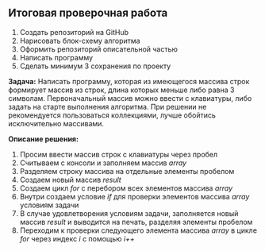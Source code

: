 ## **Итоговая проверочная работа**

1. Создать репозиторий на GitHub
2. Нарисовать блок-схему алгоритма
3. Оформить репозиторий описательной частью
4. Написать программу
5. Сделать минимум 3 сохранения по проекту

**Задача:** Написать программу, которая из имеющегося массива строк формирует массив из строк, длина которых меньше либо равна 3 символам. Первоначальный массив можно ввести с клавиатуры, либо задать на старте выполнения алгоритма. При решении не рекомендуется пользоваться коллекциями, лучше обойтись исключительно массивами.

**Описание решения:**

1. Просим ввести массив строк с клавиатуры через пробел
2. Считываем с консоли и заполняем массив *array*
3. Разделяем строку массива на отдельные элементы пробелом
4. Создаем новый массив *result*
5. Создаем цикл *for* с перебором всех элементов массива *array*
6. Внутри создаем условие *if* для проверки элементов массива *array* условиям задачи
7. В случае удовлетворения условиям задачи, заполняется новый массив *result* и выводится на печать, разделяя элементы пробелом
8. Переходим к проверки следующего элемента массива *array* в цикле *for* через индекс *i* с помощью *i++*